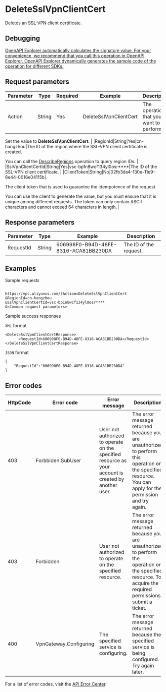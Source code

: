 # DeleteSslVpnClientCert

Deletes an SSL-VPN client certificate.

## Debugging

[OpenAPI Explorer automatically calculates the signature value. For your convenience, we recommend that you call this operation in OpenAPI Explorer. OpenAPI Explorer dynamically generates the sample code of the operation for different SDKs.](https://api.aliyun.com/#product=Vpc&api=DeleteSslVpnClientCert&type=RPC&version=2016-04-28)

## Request parameters

|Parameter|Type|Required|Example|Description|
|---------|----|--------|-------|-----------|
|Action|String|Yes|DeleteSslVpnClientCert|The operation that you want to perform.

 Set the value to **DeleteSslVpnClientCert**. |
|RegionId|String|Yes|cn-hangzhou|The ID of the region where the SSL-VPN client certificate is created.

 You can call the [DescribeRegions](~~36063~~) operation to query region IDs. |
|SslVpnClientCertId|String|Yes|vsc-bp1n8wcf134yl0osr\*\*\*\*|The ID of the SSL-VPN client certificate. |
|ClientToken|String|No|02fb3da4-130e-11e9-8e44-0016e04115b|

 The client token that is used to guarantee the idempotence of the request.

 You can use the client to generate the value, but you must ensure that it is unique among different requests. The token can only contain ASCII characters and cannot exceed 64 characters in length. |

## Response parameters

|Parameter|Type|Example|Description|
|---------|----|-------|-----------|
|RequestId|String|606998F0-B94D-48FE-8316-ACA81BB230DA|The ID of the request. |

## Examples

Sample requests

```

https://vpc.aliyuncs.com/?Action=DeleteSslVpnClientCert
&RegionId=cn-hangzhou
&SslVpnClientCertId=vsc-bp1n8wcf134yl0osr****
&<Common request parameters>

```

Sample success responses

`XML` format

```
<DeleteSslVpnClientCertResponse>
      <RequestId>606998F0-B94D-48FE-8316-ACA81BB230DA</RequestId>
</DeleteSslVpnClientCertResponse>
```

`JSON` format

```
{
	"RequestId":"606998F0-B94D-48FE-8316-ACA81BB230DA"
}
```

## Error codes

|HttpCode|Error code|Error message|Description|
|--------|----------|-------------|-----------|
|403|Forbbiden.SubUser|User not authorized to operate on the specified resource as your account is created by another user.|The error message returned because you are unauthorized to perform this operation on the specified resource. You can apply for the permission and try again.|
|403|Forbidden|User not authorized to operate on the specified resource.|The error message returned because you are unauthorized to perform the operation on the specified resource. To acquire the required permissions, submit a ticket.|
|400|VpnGateway.Configuring|The specified service is configuring.|The error message returned because the specified service is being configured. Try again later.|

For a list of error codes, visit the [API Error Center](https://error-center.alibabacloud.com/status/product/Vpc).

